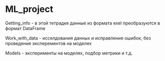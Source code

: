 # ML_project

Getting_info - в этой тетрадке данные из формата exel преобразуются в формат DataFrame

Work_with_data - исселдования данных и исправление ошибок, без проведения эксперементов на моделях

Models - эксперименты на моделях, подбор метрики и т.д.
